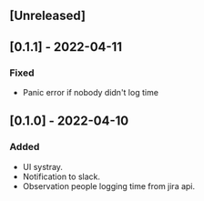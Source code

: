 ## [Unreleased]

## [0.1.1] - 2022-04-11
### Fixed
- Panic error if nobody didn't log time

## [0.1.0] - 2022-04-10
### Added
- UI systray.
- Notification to slack.
- Observation people logging time from jira api.
